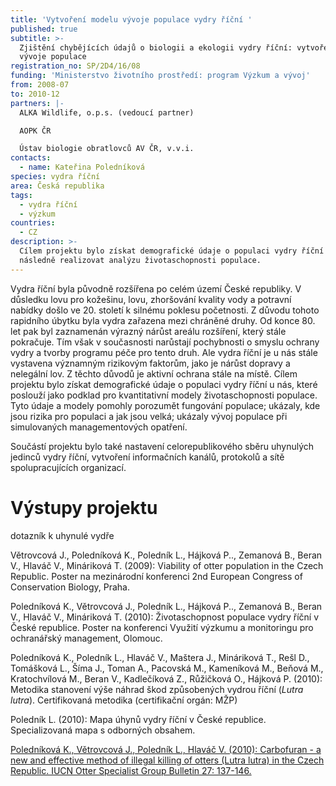 ```yaml
---
title: 'Vytvoření modelu vývoje populace vydry říční '
published: true
subtitle: >-
  Zjištění chybějících údajů o biologii a ekologii vydry říční: vytvoření modelu
  vývoje populace
registration_no: SP/2D4/16/08
funding: 'Ministerstvo životního prostředí: program Výzkum a vývoj'
from: 2008-07
to: 2010-12
partners: |-
  ALKA Wildlife, o.p.s. (vedoucí partner)

  AOPK ČR

  Ústav biologie obratlovců AV ČR, v.v.i.
contacts:
  - name: Kateřina Poledníková
species: vydra říční
area: Česká republika
tags:
  - vydra říční
  - výzkum
countries:
  - CZ
description: >-
  Cílem projektu bylo získat demografické údaje o populaci vydry říční u nás a
  následně realizovat analýzu životaschopnosti populace.
---
```

Vydra říční byla původně rozšířena po celém území České republiky. V důsledku lovu pro kožešinu, lovu, zhoršování kvality vody a potravní nabídky došlo ve 20. století k silnému poklesu početnosti. Z důvodu tohoto rapidního úbytku byla vydra zařazena mezi chráněné druhy. Od konce 80. let pak byl zaznamenán výrazný nárůst areálu rozšíření, který stále pokračuje. Tím však v současnosti narůstají pochybnosti o smyslu ochrany vydry a tvorby programu péče pro tento druh. Ale vydra říční je u nás stále vystavena významným rizikovým faktorům, jako je nárůst dopravy a nelegální lov. Z těchto důvodů je aktivní ochrana stále na místě. Cílem projektu bylo získat demografické údaje o populaci vydry říční u nás, které poslouží jako podklad pro kvantitativní modely životaschopnosti populace. Tyto údaje a modely pomohly porozumět fungování populace; ukázaly, kde jsou rizika pro populaci a jak jsou velká; ukázaly vývoj populace při simulovaných managementových opatření.

Součástí projektu bylo také nastavení celorepublikového sběru uhynulých jedinců vydry říční, vytvoření informačních kanálů, protokolů a sítě spolupracujících organizací. 

# Výstupy projektu

dotazník k uhynulé vydře

Větrovcová J., Poledníková K., Poledník L., Hájková P.., Zemanová B., Beran V., Hlaváč V., Mináriková T. (2009): Viability of otter population in the Czech Republic. Poster na mezinárodní konferenci 2nd European Congress of Conservation Biology, Praha. 

Poledníková K., Větrovcová J., Poledník L., Hájková P.., Zemanová B., Beran V., Hlaváč V., Mináriková T. (2010): Životaschopnost populace vydry říční v České republice. Poster na konferenci Využití výzkumu a monitoringu pro ochranářský management, Olomouc. 

Poledníková K., Poledník L., Hlaváč V., Maštera J., Mináriková T., Rešl D., Tomášková L., Šíma J., Toman A., Pacovská M., Kameníková M., Beňová M., Kratochvílová M., Beran V., Kadlečíková Z., Růžičková O., Hájková P. (2010): Metodika stanovení výše náhrad škod způsobených vydrou říční (_Lutra lutra_). Certifikovaná metodika (certifikační orgán: MŽP)

Poledník L. (2010): Mapa úhynů vydry říční v České republice. Specializovaná mapa s odborných obsahem. 

[Poledníková K., Větrovcová J., Poledník L., Hlaváč V. (2010): Carbofuran - a new and effective method of illegal killing of otters (Lutra lutra) in the Czech Republic. IUCN Otter Specialist Group Bulletin 27: 137-146.](/media/Polednikova_et_al_2010.pdf)
